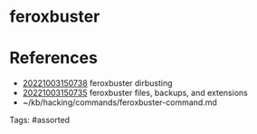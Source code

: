 # feroxbuster

# References
- [20221003150738](/zet/20221003150738/) feroxbuster dirbusting
- [20221003150735](/zet/20221003150735/) feroxbuster files, backups, and extensions
- ~/kb/hacking/commands/feroxbuster-command.md

Tags:
    #assorted

